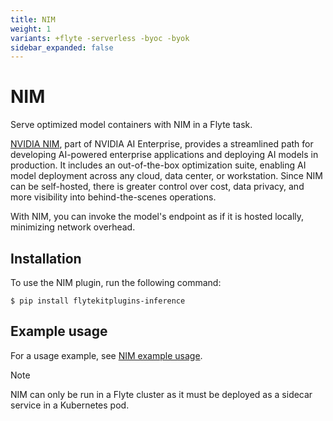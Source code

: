 ```yaml
---
title: NIM
weight: 1
variants: +flyte -serverless -byoc -byok
sidebar_expanded: false
---
```


# NIM

Serve optimized model containers with NIM in a Flyte task.

[NVIDIA NIM](https://www.nvidia.com/en-in/ai/), part of NVIDIA AI Enterprise, provides a streamlined path
for developing AI-powered enterprise applications and deploying AI models in production.
It includes an out-of-the-box optimization suite, enabling AI model deployment across any cloud,
data center, or workstation. Since NIM can be self-hosted, there is greater control over cost, data privacy,
and more visibility into behind-the-scenes operations.

With NIM, you can invoke the model's endpoint as if it is hosted locally, minimizing network overhead.

## Installation

To use the NIM plugin, run the following command:

```shell
$ pip install flytekitplugins-inference
```

## Example usage

For a usage example, see [NIM example usage](./serve-nim-container).

> [!NOTE]
> NIM can only be run in a Flyte cluster as it must be deployed as a sidecar service in a Kubernetes pod.
